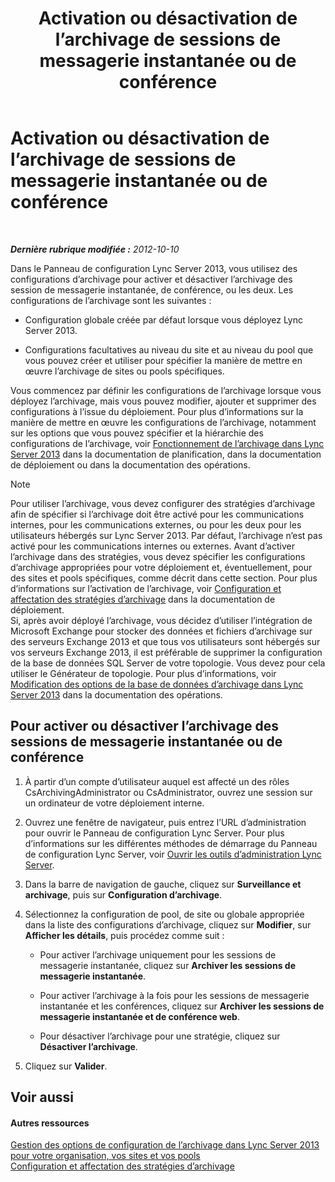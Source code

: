 ﻿---
title: Activation ou désactivation de l’archivage de sessions de messagerie instantanée ou de conférence
TOCTitle: Activation ou désactivation de l’archivage de sessions de messagerie instantanée ou de conférence
ms:assetid: aa4b5983-dbe1-4d64-8a18-fe2c33994e94
ms:mtpsurl: https://technet.microsoft.com/fr-fr/library/Gg182567(v=OCS.15)
ms:contentKeyID: 49298469
ms.date: 05/20/2016
mtps_version: v=OCS.15
ms.translationtype: HT
---

# Activation ou désactivation de l’archivage de sessions de messagerie instantanée ou de conférence

 

_**Dernière rubrique modifiée :** 2012-10-10_

Dans le Panneau de configuration Lync Server 2013, vous utilisez des configurations d’archivage pour activer et désactiver l’archivage des session de messagerie instantanée, de conférence, ou les deux. Les configurations de l’archivage sont les suivantes :

  - Configuration globale créée par défaut lorsque vous déployez Lync Server 2013.

  - Configurations facultatives au niveau du site et au niveau du pool que vous pouvez créer et utiliser pour spécifier la manière de mettre en œuvre l’archivage de sites ou pools spécifiques.

Vous commencez par définir les configurations de l’archivage lorsque vous déployez l’archivage, mais vous pouvez modifier, ajouter et supprimer des configurations à l’issue du déploiement. Pour plus d’informations sur la manière de mettre en œuvre les configurations de l’archivage, notamment sur les options que vous pouvez spécifier et la hiérarchie des configurations de l’archivage, voir [Fonctionnement de l’archivage dans Lync Server 2013](lync-server-2013-how-archiving-works.md) dans la documentation de planification, dans la documentation de déploiement ou dans la documentation des opérations.

> [!note]  
> Pour utiliser l’archivage, vous devez configurer des stratégies d’archivage afin de spécifier si l’archivage doit être activé pour les communications internes, pour les communications externes, ou pour les deux pour les utilisateurs hébergés sur Lync Server 2013. Par défaut, l’archivage n’est pas activé pour les communications internes ou externes. Avant d’activer l’archivage dans des stratégies, vous devez spécifier les configurations d’archivage appropriées pour votre déploiement et, éventuellement, pour des sites et pools spécifiques, comme décrit dans cette section. Pour plus d’informations sur l’activation de l’archivage, voir <a href="lync-server-2013-configuring-and-assigning-archiving-policies.md">Configuration et affectation des stratégies d’archivage</a> dans la documentation de déploiement.<br />
Si, après avoir déployé l’archivage, vous décidez d’utiliser l’intégration de Microsoft Exchange pour stocker des données et fichiers d’archivage sur des serveurs Exchange 2013 et que tous vos utilisateurs sont hébergés sur vos serveurs Exchange 2013, il est préférable de supprimer la configuration de la base de données SQL Server de votre topologie. Vous devez pour cela utiliser le Générateur de topologie. Pour plus d’informations, voir <a href="lync-server-2013-changing-archiving-database-options.md">Modification des options de la base de données d’archivage dans Lync Server 2013</a> dans la documentation des opérations.

## Pour activer ou désactiver l’archivage des sessions de messagerie instantanée ou de conférence

1.  À partir d’un compte d’utilisateur auquel est affecté un des rôles CsArchivingAdministrator ou CsAdministrator, ouvrez une session sur un ordinateur de votre déploiement interne.

2.  Ouvrez une fenêtre de navigateur, puis entrez l’URL d’administration pour ouvrir le Panneau de configuration Lync Server. Pour plus d’informations sur les différentes méthodes de démarrage du Panneau de configuration Lync Server, voir [Ouvrir les outils d’administration Lync Server](lync-server-2013-open-lync-server-administrative-tools.md).

3.  Dans la barre de navigation de gauche, cliquez sur **Surveillance et archivage**, puis sur **Configuration d’archivage**.

4.  Sélectionnez la configuration de pool, de site ou globale appropriée dans la liste des configurations d’archivage, cliquez sur **Modifier**, sur **Afficher les détails**, puis procédez comme suit :
    
      - Pour activer l’archivage uniquement pour les sessions de messagerie instantanée, cliquez sur **Archiver les sessions de messagerie instantanée**.
    
      - Pour activer l’archivage à la fois pour les sessions de messagerie instantanée et les conférences, cliquez sur **Archiver les sessions de messagerie instantanée et de conférence web**.
    
      - Pour désactiver l’archivage pour une stratégie, cliquez sur **Désactiver l’archivage**.

5.  Cliquez sur **Valider**.

## Voir aussi

#### Autres ressources

[Gestion des options de configuration de l’archivage dans Lync Server 2013 pour votre organisation, vos sites et vos pools](lync-server-2013-managing-archiving-configuration-options-for-your-organization-sites-and-pools.md)  
[Configuration et affectation des stratégies d’archivage](lync-server-2013-configuring-and-assigning-archiving-policies.md)

